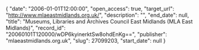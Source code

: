 {
  "date": "2006-01-01T12:00:00", 
  "open_access": true, 
  "target_url": "http://www.mlaeastmidlands.org.uk/", 
  "description": "", 
  "end_date": null, 
  "title": "Museums, Libraries and Archives Council East Midlands (MLA East Midlands)", 
  "record_id": "20060101T120000/wDP6kyinerktSw8ohdEnKg==", 
  "publisher": "mlaeastmidlands.org.uk", 
  "slug": 27099203, 
  "start_date": null
}

